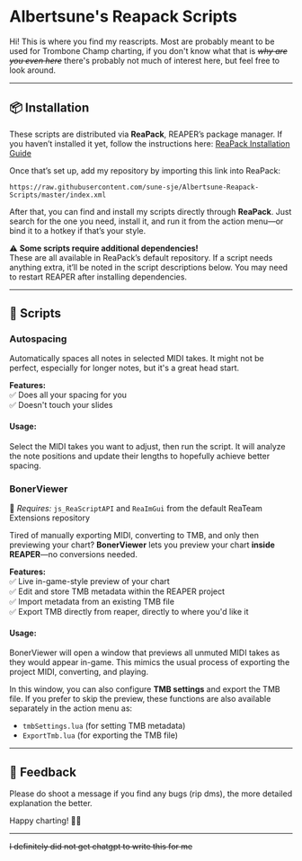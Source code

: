 # Albertsune's Reapack Scripts

Hi! This is where you find my reascripts. Most are probably meant to be used for Trombone Champ charting, if you don't know what that is ~~_why are you even here_~~ there's probably not much of interest here, but feel free to look around.

---

## 📦 Installation

These scripts are distributed via **ReaPack**, REAPER’s package manager. If you haven’t installed it yet, follow the instructions here: [ReaPack Installation Guide](https://reapack.com/)

Once that’s set up, add my repository by importing this link into ReaPack:

```
https://raw.githubusercontent.com/sune-sje/Albertsune-Reapack-Scripts/master/index.xml
```

After that, you can find and install my scripts directly through **ReaPack**. Just search for the one you need, install it, and run it from the action menu—or bind it to a hotkey if that’s your style.

⚠ **Some scripts require additional dependencies!**  
These are all available in ReaPack’s default repository. If a script needs anything extra, it’ll be noted in the script descriptions below. You may need to restart REAPER after installing dependencies.

---

## 🎼 Scripts

### **Autospacing**

Automatically spaces all notes in selected MIDI takes. It might not be perfect, especially for longer notes, but it's a great head start.

**Features:**  
✅ Does all your spacing for you  
✅ Doesn't touch your slides  

#### **Usage:**  
Select the MIDI takes you want to adjust, then run the script. It will analyze the note positions and update their lengths to hopefully achieve better spacing.  

### **BonerViewer**

📌 _Requires:_ `js_ReaScriptAPI` and `ReaImGui` from the default ReaTeam Extensions repository

Tired of manually exporting MIDI, converting to TMB, and only then previewing your chart? **BonerViewer** lets you preview your chart **inside REAPER**—no conversions needed.

**Features:**  
✅ Live in-game-style preview of your chart  
✅ Edit and store TMB metadata within the REAPER project  
✅ Import metadata from an existing TMB file  
✅ Export TMB directly from reaper, directly to where you'd like it

#### **Usage:**  
BonerViewer will open a window that previews all unmuted MIDI takes as they would appear in-game. This mimics the usual process of exporting the project MIDI, converting, and playing.  

In this window, you can also configure **TMB settings** and export the TMB file. If you prefer to skip the preview, these functions are also available separately in the action menu as:  
- `tmbSettings.lua` (for setting TMB metadata)  
- `ExportTmb.lua` (for exporting the TMB file)  

---

## 💬 Feedback

Please do shoot a message if you find any bugs (rip dms), the more detailed explanation the better.

Happy charting! 🎺🎶

---

~~I definitely did not get chatgpt to write this for me~~
